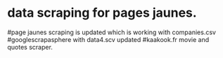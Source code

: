 # data scraping for pages jaunes.
#page jaunes scraping is updated which is working with companies.csv
#googlescrapasphere with data4.scv updated
#kaakook.fr movie and quotes scraper. 
